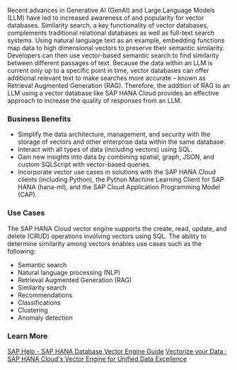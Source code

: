 Recent advances in Generative AI (GenAI) and Large Language Models (LLM) have led to increased awareness of and popularity for vector databases. Similarity search, a key functionality of vector databases, complements traditional relational databases as well as full-text search systems. Using natural language text as an example, embedding functions map data to high dimensional vectors to preserve their semantic similarity. Developers can then use vector-based semantic search to find similarity between different passages of text. Because the data within an LLM is current only up to a specific point in time, vector databases can offer additional relevant text to make searches more accurate – known as Retrieval Augmented Generation (RAG). Therefore, the addition of RAG to an LLM using a vector database like SAP HANA Cloud provides an effective approach to increase the quality of responses from an LLM.

### Business Benefits

- Simplify the data architecture, management, and security with the storage of vectors and other enterprise data within the same database.
- Interact with all types of data (including vectors) using SQL.
- Gain new insights into data by combining spatial, graph, JSON, and custom SQLScript with vector-based queries.
- Incorporate vector use cases in solutions with the SAP HANA Cloud clients (including Python), the Python Machine Learning Client for SAP HANA (hana-ml), and the SAP Cloud Application Programming Model (CAP).

### Use Cases

The SAP HANA Cloud vector engine supports the create, read, update, and delete (CRUD) operations involving vectors using SQL. The ability to determine similarity among vectors enables use cases such as the following:

- Semantic search
- Natural language processing (NLP)
- Retrieval Augmented Generation (RAG)
- Similarity search
- Recommendations
- Classifications
- Clustering
- Anomaly detection

### Learn More
[SAP Help - SAP HANA Database Vector Engine Guide](https://help.sap.com/docs/hana-cloud-database/sap-hana-cloud-sap-hana-database-vector-engine-guide/sap-hana-cloud-sap-hana-database-vector-engine-guide)
[Vectorize your Data : SAP HANA Cloud's Vector Engine for Unified Data Excellence](https://community.sap.com/t5/technology-blog-posts-by-sap/vectorize-your-data-sap-hana-cloud-s-vector-engine-for-unified-data/ba-p/13579558)
